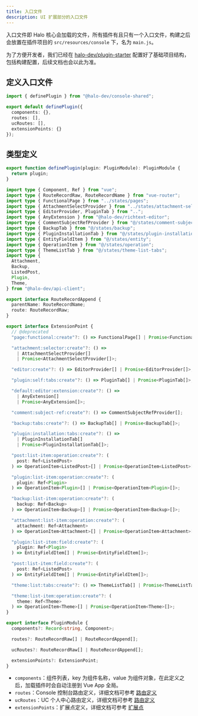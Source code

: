 ```yaml
---
title: 入口文件
description: UI 扩展部分的入口文件
---
```


入口文件即 Halo 核心会加载的文件，所有插件有且只有一个入口文件，构建之后会放置在插件项目的 `src/resources/console` 下，名为 `main.js`。

为了方便开发者，我们已经在 [halo-dev/plugin-starter](https://github.com/halo-dev/plugin-starter) 配置好了基础项目结构，包括构建配置，后续文档也会以此为准。

## 定义入口文件

```ts title="ui/src/index.ts"
import { definePlugin } from "@halo-dev/console-shared";

export default definePlugin({
  components: {},
  routes: [],
  ucRoutes: [],
  extensionPoints: {}
});
```

## 类型定义

```ts
export function definePlugin(plugin: PluginModule): PluginModule {
  return plugin;
}
```

```ts title="PluginModule"
import type { Component, Ref } from "vue";
import type { RouteRecordRaw, RouteRecordName } from "vue-router";
import type { FunctionalPage } from "../states/pages";
import type { AttachmentSelectProvider } from "../states/attachment-selector";
import type { EditorProvider, PluginTab } from "..";
import type { AnyExtension } from "@halo-dev/richtext-editor";
import type { CommentSubjectRefProvider } from "@/states/comment-subject-ref";
import type { BackupTab } from "@/states/backup";
import type { PluginInstallationTab } from "@/states/plugin-installation-tabs";
import type { EntityFieldItem } from "@/states/entity";
import type { OperationItem } from "@/states/operation";
import type { ThemeListTab } from "@/states/theme-list-tabs";
import type {
  Attachment,
  Backup,
  ListedPost,
  Plugin,
  Theme,
} from "@halo-dev/api-client";

export interface RouteRecordAppend {
  parentName: RouteRecordName;
  route: RouteRecordRaw;
}

export interface ExtensionPoint {
  // @deprecated
  "page:functional:create"?: () => FunctionalPage[] | Promise<FunctionalPage[]>;

  "attachment:selector:create"?: () =>
    | AttachmentSelectProvider[]
    | Promise<AttachmentSelectProvider[]>;

  "editor:create"?: () => EditorProvider[] | Promise<EditorProvider[]>;

  "plugin:self:tabs:create"?: () => PluginTab[] | Promise<PluginTab[]>;

  "default:editor:extension:create"?: () =>
    | AnyExtension[]
    | Promise<AnyExtension[]>;

  "comment:subject-ref:create"?: () => CommentSubjectRefProvider[];

  "backup:tabs:create"?: () => BackupTab[] | Promise<BackupTab[]>;

  "plugin:installation:tabs:create"?: () =>
    | PluginInstallationTab[]
    | Promise<PluginInstallationTab[]>;

  "post:list-item:operation:create"?: (
    post: Ref<ListedPost>
  ) => OperationItem<ListedPost>[] | Promise<OperationItem<ListedPost>[]>;

  "plugin:list-item:operation:create"?: (
    plugin: Ref<Plugin>
  ) => OperationItem<Plugin>[] | Promise<OperationItem<Plugin>[]>;

  "backup:list-item:operation:create"?: (
    backup: Ref<Backup>
  ) => OperationItem<Backup>[] | Promise<OperationItem<Backup>[]>;

  "attachment:list-item:operation:create"?: (
    attachment: Ref<Attachment>
  ) => OperationItem<Attachment>[] | Promise<OperationItem<Attachment>[]>;

  "plugin:list-item:field:create"?: (
    plugin: Ref<Plugin>
  ) => EntityFieldItem[] | Promise<EntityFieldItem[]>;

  "post:list-item:field:create"?: (
    post: Ref<ListedPost>
  ) => EntityFieldItem[] | Promise<EntityFieldItem[]>;

  "theme:list:tabs:create"?: () => ThemeListTab[] | Promise<ThemeListTab[]>;

  "theme:list-item:operation:create"?: (
    theme: Ref<Theme>
  ) => OperationItem<Theme>[] | Promise<OperationItem<Theme>[]>;
}

export interface PluginModule {
  components?: Record<string, Component>;

  routes?: RouteRecordRaw[] | RouteRecordAppend[];

  ucRoutes?: RouteRecordRaw[] | RouteRecordAppend[];

  extensionPoints?: ExtensionPoint;
}
```

- `components`：组件列表，key 为组件名称，value 为组件对象，在此定义之后，加载插件时会自动注册到 Vue App 全局。
- `routes`：Console 控制台路由定义，详细文档可参考 [路由定义](../../api-reference/ui/route.md)
- `ucRoutes`：UC 个人中心路由定义，详细文档可参考 [路由定义](../../api-reference/ui/route.md)
- `extensionPoints`：扩展点定义，详细文档可参考 [扩展点](../../api-reference/ui/extension-points)
